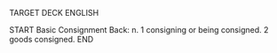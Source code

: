 TARGET DECK
ENGLISH

START
Basic
Consignment
Back: n. 1 consigning or being consigned. 2 goods consigned.
END
